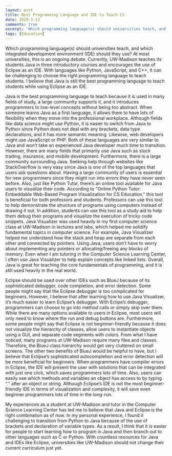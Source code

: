 ```yaml
---
layout: post
title: Best Programming Language and IDE to Teach CS
date: 2020-3-13
comments: true
excerpt: 'Which programming language(s) should universities teach, and which integrated development environment (IDE) should they use?'
tags: [Education]
---
```


Which programming language(s) should universities teach, and which integrated development environment (IDE) should they use? At most universities, this is an ongoing debate. Currently, UW-Madison teaches its students Java in three introductory courses and encourages the use of Eclipse as an IDE. With languages like Python, JavaScript, and C++, it can be challenging to choose the right programming language to teach students. I believe that Java is still the best programming language to teach students while using Eclipse as an IDE. 

Java is the best programming language to teach because it is used in many fields of study, a large community supports it, and it introduces programmers to low-level concepts without being too abstract. When someone learns Java as a first language, it allows them to have lots of flexibility when they move into the professional workplace. Although fields like data science might use Python, it is easier to switch from Java to Python since Python does not deal with any brackets, data type declarations, and it has more semantic meaning. Likewise, web developers might use JavaScript or PHP. Both of these languages are very similar to Java and won’t take an experienced Java developer much time to transition. However, there are many fields that primarily use Java such as stock trading, insurance, and mobile development. Furthermore, there is a large community surrounding Java. Seeking help through websites like StackOverflow is very easy since Java is one of the top languages that users ask questions about. Having a large community of users is essential for new programmers since they might run into errors they have never seen before. Also, just like Python Tutor, there’s an online tool available for Java users to visualize their code. According to “Online Python Tutor: Embeddable Web-Based Program Visualization for CS Education,” this tool is beneficial for both professors and students. Professors can use this tool to help demonstrate the structure of programs using computers instead of drawing it out. In addition, students can use this tool as a study aid to help them debug their programs and visualize the execution of tricky code snippets. Java Visualizer was used heavily in my first computer science class at UW-Madison in lectures and labs, which helped me solidify fundamental topics in computer science. For example, Java Visualizer helped me understand how the stack and heap are separate from each other and connected by pointers. Using Java, users don’t have to worry about implementing any pointers or allocating/freeing any blocks of memory. Even when I am tutoring in the Computer Science Learning Center, I often use Java Visualizer to help explain concepts like linked lists. Overall, Java is great for teaching the core fundamentals of programming, and it is still used heavily in the real world.

Eclipse should be used over other IDEs such as BlueJ because of its sophisticated debugger, code completion, and error detection. Some people might say that the Eclipse debugger is too complicated for beginners. However, I believe that after learning how to use Java Visualizer, it’s much easier to learn Eclipse’s debugger. With Eclipe’s debugger, programmers can choose to go into method calls or simply skip over them. While there are many options available to users in Eclipse, most users will only need to know where the run and debug buttons are. Furthermore, some people might say that Eclipse is not beginner-friendly because it does not visualize the hierarchy of classes, allow users to instantiate objects using a GUI, and separate code segments with colors. From what I have noticed, many programs at UW-Madison require many files and classes. Therefore, the BlueJ class hierarchy would get very cluttered on small screens. The other two benefits of BlueJ would be helpful to have, but I believe that Eclipse’s sophisticated autocompletion and error detection will be more beneficial for beginners. When programmers have compiler errors in Eclipse, the IDE will present the user with solutions that can be integrated with just one click, which saves programmers lots of time. Also, users can easily see which methods and variables an object has access to by typing “.” after an object or string. Although Eclipse’s IDE is not the most beginner-friendly IDE in terms of visualization and complexity, it will save even beginner programmers lots of time in the long-run.

My experiences as a student at UW-Madison and tutor in the Computer Science Learning Center has led me to believe that Java and Eclipse is the right combination as of now. In my personal experience, I found it challenging to transition from Python to Java because of the use of brackets and declaration of variable types. As a result, I think that it is easier for people to start learning how to program in Java and then branch out to other languages such as C or Python. With countless resources for Java and IDEs like Eclipse, universities like UW-Madison should not change their current curriculum just yet.

